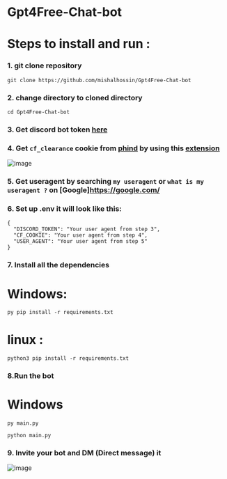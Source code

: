 # Gpt4Free-Chat-bot


# Steps to install and run :
### 1. git clone repository
```
git clone https://github.com/mishalhossin/Gpt4Free-Chat-bot
```
### 2. change directory to cloned directory
```
cd Gpt4Free-Chat-bot
```
### 3. Get discord bot token [here](https://discord.com/developers/applications)
### 4. Get `cf_clearance` cookie from [phind](https://www.phind.com/) by using this [extension](https://chrome.google.com/webstore/detail/cookie-editor/hlkenndednhfkekhgcdicdfddnkalmdm)
![image](https://media.discordapp.net/attachments/1085616784100560966/1101787228696481852/image.png)
### 5. Get useragent by searching `my useragent` or `what is my useragent ?` on [Google]https://google.com/
### 6. Set up .env it will look like this:
```
{
  "DISCORD_TOKEN": "Your user agent from step 3",
  "CF_COOKIE": "Your user agent from step 4",
  "USER_AGENT": "Your user agent from step 5"
}
```
### 7. Install all the dependencies
# Windows:
```
py pip install -r requirements.txt
```
# linux :
```
python3 pip install -r requirements.txt
```
### 8.Run the bot
# Windows
```
py main.py
```
```
python main.py
```
### 9. Invite your bot and DM (Direct message) it
![image](https://user-images.githubusercontent.com/91066601/235293746-60257d85-9a7c-4396-9f42-cea92ab78cf8.png)
